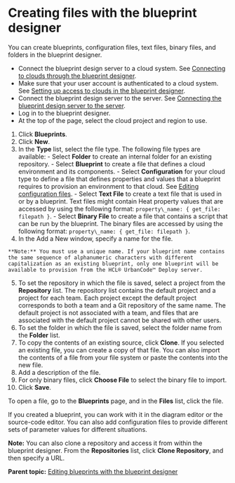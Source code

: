 # Creating files with the blueprint designer

You can create blueprints, configuration files, text files, binary files, and folders in the blueprint designer.

-   Connect the blueprint design server to a cloud system. See [Connecting to clouds through the blueprint designer](security_cloud_connection.md).
-   Make sure that your user account is authenticated to a cloud system. See [Setting up access to clouds in the blueprint designer](../../com.udeploy.admin.doc/topics/security_auth_bds.md).
-   Connect the blueprint design server to the server. See [Connecting the blueprint design server to the server](../../com.udeploy.doc/topics/ucdp_integrate.md).
-   Log in to the blueprint designer.
-   At the top of the page, select the cloud project and region to use.

1.   Click **Blueprints**. 
2.   Click **New**. 
3.   In the **Type** list, select the file type. The following file types are available:
    -   Select **Folder** to create an internal folder for an existing repository.
    -   Select **Blueprint** to create a file that defines a cloud environment and its components.
    -   Select **Configuration** for your cloud type to define a file that defines properties and values that a blueprint requires to provision an environment to that cloud. See [Editing configuration files](blueprint_configs.md#).
    -   Select **Text File** to create a text file that is used in or by a blueprint. Text files might contain Heat property values that are accessed by using the following format: `property\_name: { get_file: filepath }`.
    -   Select **Binary File** to create a file that contains a script that can be run by the blueprint. The binary files are accessed by using the following format: `property\_name: { get_file: filepath }`.
4.   In the Add a New window, specify a name for the file. 

    **Note:** You must use a unique name. If your blueprint name contains the same sequence of alphanumeric characters with different capitalization as an existing blueprint, only one blueprint will be available to provision from the HCL® UrbanCode™ Deploy server.

5.   To set the repository in which the file is saved, select a project from the **Repository** list. The repository list contains the default project and a project for each team. Each project except the default project corresponds to both a team and a Git repository of the same name. The default project is not associated with a team, and files that are associated with the default project cannot be shared with other users.
6.   To set the folder in which the file is saved, select the folder name from the **Folder** list. 
7.   To copy the contents of an existing source, click **Clone**. If you selected an existing file, you can create a copy of that file. You can also import the contents of a file from your file system or paste the contents into the new file.
8.   Add a description of the file. 
9.   For only binary files, click **Choose File** to select the binary file to import. 
10.  Click **Save**. 

To open a file, go to the **Blueprints** page, and in the **Files** list, click the file.

If you created a blueprint, you can work with it in the diagram editor or the source-code editor. You can also add configuration files to provide different sets of parameter values for different situations.

**Note:** You can also clone a repository and access it from within the blueprint designer. From the **Repositories** list, click **Clone Repository**, and then specify a URL.

**Parent topic:** [Editing blueprints with the blueprint designer](../../com.edt.doc/topics/blueprint_create.md)

